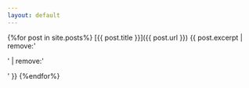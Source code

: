 ```yaml
---
layout: default
---
```


{%for post in site.posts%}
[{{ post.title }}]({{ post.url }})
{{ post.excerpt | remove:'<p>' | remove:'</p>' }}
{%endfor%}

